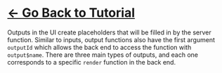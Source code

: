# [<- Go Back to Tutorial](tutorial.md)

Outputs in the UI create placeholders that will be filled in by the server function. Similar to inputs, output functions also have the first argument ```outputId``` which allows the back end to access the function with ```output$name```. There are three main types of outputs, and each one corresponds to a specific ```render``` function in the back end.